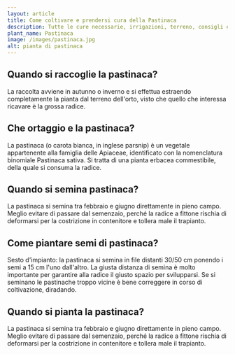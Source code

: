```yaml
---
layout: article
title: Come coltivare e prendersi cura della Pastinaca
description: Tutte le cure necessarie, irrigazioni, terreno, consigli e molto altro sulla coltivazione della Pastinaca
plant_name: Pastinaca
image: /images/pastinaca.jpg
alt: pianta di pastinaca
---
```


## Quando si raccoglie la pastinaca?

 La raccolta avviene in autunno o inverno e si effettua estraendo completamente la pianta dal terreno dell'orto, visto che quello che interessa ricavare è la grossa radice.

## Che ortaggio e la pastinaca?

La pastinaca (o carota bianca, in inglese parsnip) è un vegetale appartenente alla famiglia delle Apiaceae, identificato con la nomenclatura binomiale Pastinaca sativa. Si tratta di una pianta erbacea commestibile, della quale si consuma la radice.

## Quando si semina pastinaca?

La pastinaca si semina tra febbraio e giugno direttamente in pieno campo. Meglio evitare di passare dal semenzaio, perché la radice a fittone rischia di deformarsi per la costrizione in contenitore e tollera male il trapianto.

## Come piantare semi di pastinaca?

Sesto d'impianto: la pastinaca si semina in file distanti 30/50 cm ponendo i semi a 15 cm l'uno dall'altro. La giusta distanza di semina è molto importante per garantire alla radice il giusto spazio per svilupparsi. Se si seminano le pastinache troppo vicine è bene correggere in corso di coltivazione, diradando.

## Quando si pianta la pastinaca?

 La pastinaca si semina tra febbraio e giugno direttamente in pieno campo. Meglio evitare di passare dal semenzaio, perché la radice a fittone rischia di deformarsi per la costrizione in contenitore e tollera male il trapianto.

